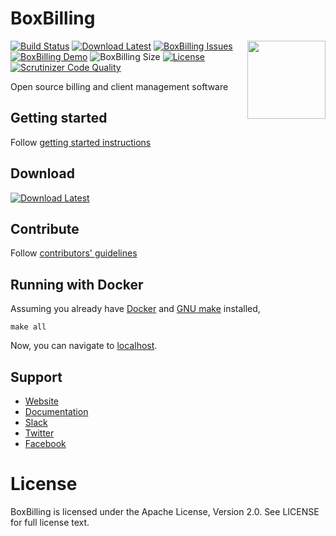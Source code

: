 # BoxBilling
<img align="right" width="125" height="125" src="https://raw.githubusercontent.com/boxbilling/boxbilling/master/src/bb-themes/boxbilling/assets/images/box.png">

[![Build Status](https://travis-ci.org/boxbilling/boxbilling.svg?branch=master)](https://travis-ci.org/boxbilling/boxbilling)
[![Download Latest](https://img.shields.io/github/downloads/boxbilling/boxbilling/total)](https://github.com/boxbilling/boxbilling/releases/latest)
[![BoxBilling Issues](https://img.shields.io/github/issues/boxbilling/boxbilling.svg?style=popout)](https://github.com/boxbilling/boxbilling/issues)
[![BoxBilling Demo](https://img.shields.io/badge/boxbilling-demo-blue)](https://demo.boxbilling.com)
![BoxBilling Size](https://img.shields.io/github/repo-size/boxbilling/boxbilling.svg?style=popout)
[![License](https://img.shields.io/badge/License-Apache%202.0-blue.svg)](https://opensource.org/licenses/Apache-2.0)
[![Scrutinizer Code Quality](https://scrutinizer-ci.com/g/boxbilling/boxbilling/badges/quality-score.png?b=master)](https://scrutinizer-ci.com/g/boxbilling/boxbilling/?branch=master)

Open source billing and client management software

## Getting started

Follow [getting started instructions](https://docs.boxbilling.com)

## Download

[![Download Latest](http://i.imgur.com/djy4ExU.png)](https://github.com/boxbilling/boxbilling/releases/latest) 

## Contribute

Follow [contributors' guidelines](https://github.com/boxbilling/boxbilling/blob/master/CONTRIBUTING.md)

## Running with Docker

Assuming you already have [Docker](https://docs.docker.com/get-docker/) and [GNU make](https://www.gnu.org/software/make/) installed,

```console
make all
```
Now, you can navigate to [localhost](http://localhost/).


## Support

* [Website](https://www.boxbilling.com/)
* [Documentation](https://docs.boxbilling.com/)
* [Slack](https://boxbilling.slack.com/)
* [Twitter](https://twitter.com/boxbilling)
* [Facebook](https://www.facebook.com/boxbilling)

License
================================================================================

BoxBilling is licensed under the Apache License, Version 2.0. See LICENSE for full license text.
